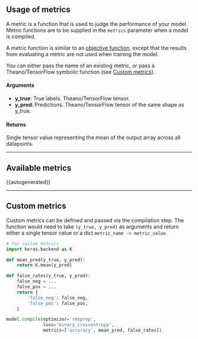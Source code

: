 
## Usage of metrics

A metric is a function that is used to judge the performance of your model. Metric functions are to be supplied in the `metrics` parameter when a model is compiled.

A metric function is similar to an [objective function](/objectives), except that the results from evaluating a metric are not used when training the model.

You can either pass the name of an existing metric, or pass a Theano/TensorFlow symbolic function (see [Custom metrics](#custom-metrics)).

#### Arguments
  - __y_true__: True labels. Theano/TensorFlow tensor.
  - __y_pred__: Predictions. Theano/TensorFlow tensor of the same shape as y_true.

#### Returns
  Single tensor value representing the mean of the output array across all
  datapoints.

----

## Available metrics


{{autogenerated}}

----

## Custom metrics

Custom metrics can be defined and passed via the compilation step. The
function would need to take `(y_true, y_pred)` as arguments and return
either a single tensor value or a dict `metric_name -> metric_value`.

```python
# for custom metrics
import keras.backend as K

def mean_pred(y_true, y_pred):
    return K.mean(y_pred)

def false_rates(y_true, y_pred):
    false_neg = ...
    false_pos = ...
    return {
        'false_neg': false_neg,
        'false_pos': false_pos,
    }

model.compile(optimizer='rmsprop',
              loss='binary_crossentropy',
              metrics=['accuracy', mean_pred, false_rates])
```

